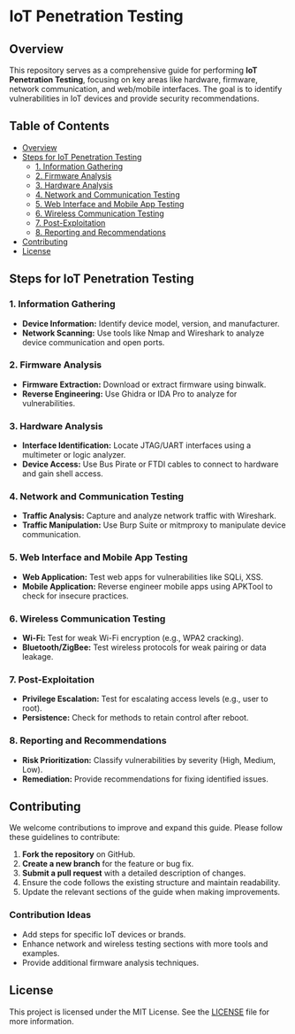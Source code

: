 # IoT Penetration Testing

## Overview

This repository serves as a comprehensive guide for performing **IoT Penetration Testing**, focusing on key areas like hardware, firmware, network communication, and web/mobile interfaces. The goal is to identify vulnerabilities in IoT devices and provide security recommendations.

## Table of Contents

- [Overview](#overview)
- [Steps for IoT Penetration Testing](#steps-for-iot-penetration-testing)
  - [1. Information Gathering](#1-information-gathering)
  - [2. Firmware Analysis](#2-firmware-analysis)
  - [3. Hardware Analysis](#3-hardware-analysis)
  - [4. Network and Communication Testing](#4-network-and-communication-testing)
  - [5. Web Interface and Mobile App Testing](#5-web-interface-and-mobile-app-testing)
  - [6. Wireless Communication Testing](#6-wireless-communication-testing)
  - [7. Post-Exploitation](#7-post-exploitation)
  - [8. Reporting and Recommendations](#8-reporting-and-recommendations)
- [Contributing](#contributing)
- [License](#license)

## Steps for IoT Penetration Testing

### 1. Information Gathering
- **Device Information:** Identify device model, version, and manufacturer.
- **Network Scanning:** Use tools like Nmap and Wireshark to analyze device communication and open ports.

### 2. Firmware Analysis
- **Firmware Extraction:** Download or extract firmware using binwalk.
- **Reverse Engineering:** Use Ghidra or IDA Pro to analyze for vulnerabilities.

### 3. Hardware Analysis
- **Interface Identification:** Locate JTAG/UART interfaces using a multimeter or logic analyzer.
- **Device Access:** Use Bus Pirate or FTDI cables to connect to hardware and gain shell access.

### 4. Network and Communication Testing
- **Traffic Analysis:** Capture and analyze network traffic with Wireshark.
- **Traffic Manipulation:** Use Burp Suite or mitmproxy to manipulate device communication.

### 5. Web Interface and Mobile App Testing
- **Web Application:** Test web apps for vulnerabilities like SQLi, XSS.
- **Mobile Application:** Reverse engineer mobile apps using APKTool to check for insecure practices.

### 6. Wireless Communication Testing
- **Wi-Fi:** Test for weak Wi-Fi encryption (e.g., WPA2 cracking).
- **Bluetooth/ZigBee:** Test wireless protocols for weak pairing or data leakage.

### 7. Post-Exploitation
- **Privilege Escalation:** Test for escalating access levels (e.g., user to root).
- **Persistence:** Check for methods to retain control after reboot.

### 8. Reporting and Recommendations
- **Risk Prioritization:** Classify vulnerabilities by severity (High, Medium, Low).
- **Remediation:** Provide recommendations for fixing identified issues.

## Contributing

We welcome contributions to improve and expand this guide. Please follow these guidelines to contribute:

1. **Fork the repository** on GitHub.
2. **Create a new branch** for the feature or bug fix.
3. **Submit a pull request** with a detailed description of changes.
4. Ensure the code follows the existing structure and maintain readability.
5. Update the relevant sections of the guide when making improvements.

### Contribution Ideas
- Add steps for specific IoT devices or brands.
- Enhance network and wireless testing sections with more tools and examples.
- Provide additional firmware analysis techniques.

## License

This project is licensed under the MIT License. See the [LICENSE](LICENSE) file for more information.

